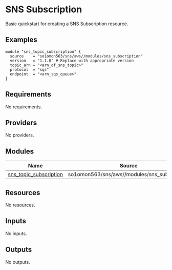 # SNS Subscription

Basic quickstart for creating a SNS Subscription resource.
<!-- BEGINNING OF PRE-COMMIT-TERRAFORM DOCS HOOK -->


## Examples

```hcl
module "sns_topic_subscription" {
  source    = "so1omon563/sns/aws//modules/sns_subscription"
  version   = "1.1.0" # Replace with appropriate version
  topic_arn = "<arn_of_sns_topic>"
  protocol  = "sqs"
  endpoint  = "<arn_sqs_queue>"
}
```

## Requirements

No requirements.

## Providers

No providers.

## Modules

| Name | Source | Version |
|------|--------|---------|
| <a name="module_sns_topic_subscription"></a> [sns\_topic\_subscription](#module\_sns\_topic\_subscription) | so1omon563/sns/aws//modules/sns_subscription | 1.1.0 |

## Resources

No resources.

## Inputs

No inputs.

## Outputs

No outputs.


<!-- END OF PRE-COMMIT-TERRAFORM DOCS HOOK -->
